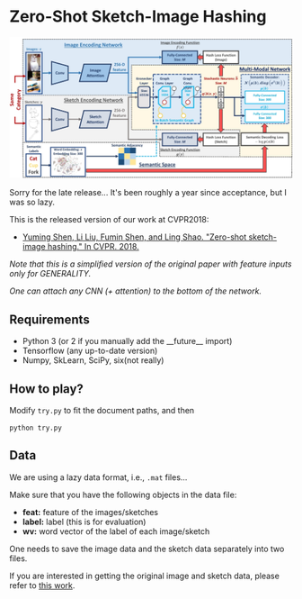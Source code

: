 # Zero-Shot Sketch-Image Hashing

![fig](/pic/fig.jpg)

Sorry for the late release... It's been roughly a year since acceptance, but I was so lazy.

This is the released version of our work at CVPR2018:

* [Yuming Shen, Li Liu, Fumin Shen, and Ling Shao. "Zero-shot sketch-image hashing." In CVPR. 2018.](http://openaccess.thecvf.com/content_cvpr_2018/papers/Shen_Zero-Shot_Sketch-Image_Hashing_CVPR_2018_paper.pdf)


*Note that this is a simplified version of the original paper with feature inputs only for GENERALITY.*

*One can attach any CNN (+ attention) to the bottom of the network.*


## Requirements
* Python 3 (or 2 if you manually add the \_\_future\_\_ import)
* Tensorflow (any up-to-date version)
* Numpy, SkLearn, SciPy, six(not really)

## How to play?
Modify `try.py` to fit the document paths, and then
```
python try.py
```

## Data

We are using a lazy data format, i.e., `.mat` files...

Make sure that you have the following objects in the data file:
* **feat:** feature of the images/sketches
* **label:** label (this is for evaluation)
* **wv:** word vector of the label of each image/sketch

One needs to save the image data and the sketch data separately into two files.

If you are interested in getting the original image and sketch data, please refer to [this work](https://github.com/ymcidence/DeepSketchHashing).